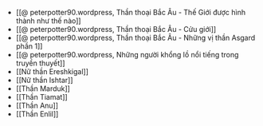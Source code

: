 - [[@ peterpotter90.wordpress, Thần thoại Bắc Âu - Thế Giới được hình thành như thế nào]]
- [[@ peterpotter90.wordpress, Thần thoại Bắc Âu - Cửu giới]]
- [[@ peterpotter90.wordpress, Thần thoại Bắc Âu - Những vị thần Asgard phần 1]]
- [[@ peterpotter90.wordpress, Những người khổng lồ nổi tiếng trong truyền thuyết]]
- [[Nữ thần Ereshkigal]]
- [[Nữ thần Ishtar]]
- [[Thần Marduk]]
- [[Thần Tiamat]]
- [[Thần Anu]]
- [[Thần Enlil]]
